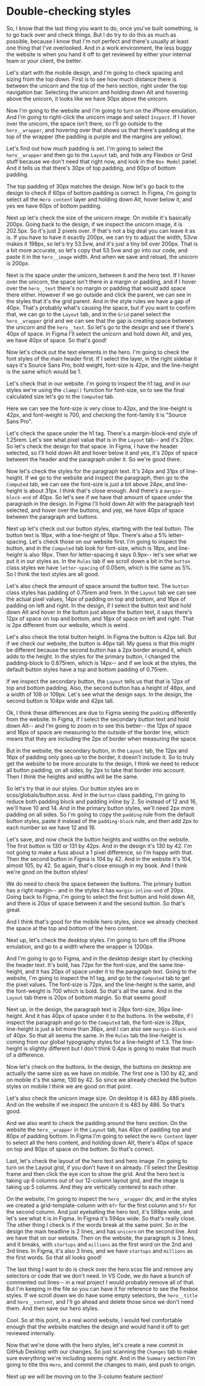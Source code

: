 # Double-checking styles

So, I know that the last thing you want to do, once you've built something, is to go back over and check things. But I do try to do this as much as possible, because I know that I'm not perfect and there's usually at least one thing that I've overlooked. And in a work environment, the less buggy the website is when you hand it off to get reviewed by either your internal team or your client, the better.

Let's start with the mobile design, and I'm going to check spacing and sizing from the top down. First is to see how much distance there is between the unicorn and the top of the hero section, right under the top navigation bar. Selecting the unicorn and holding down Alt and hovering above the unicorn, it looks like we have 30px above the unicorn.

Now I'm going to the website and I'm going to turn on the iPhone emulation. And I'm going to right-click the unicorn image and select `Inspect`. If I hover over the unicorn, the space isn't there, so I'll go outside to the `hero__wrapper`, and hovering over that shows us that there's padding at the top of the wrapper (the padding is purple and the margins are yellow).

Let's find out how much padding is set. I'm going to select the `hero__wrapper` and then go to the `Layout` tab, and hide any Flexbox or Grid stuff because we don't need that right now, and look in the `Box Model` panel. And it tells us that there's 30px of top padding, and 60px of bottom padding.

The top padding of 30px matches the design. Now let's go back to the design to check if 60px of bottom padding is correct. In Figma, I'm going to select all the `Hero content` layer and holding down Alt, hover below it, and yes we have 60px of bottom padding.

Next up let's check the size of the unicorn image. On mobile it's basically 200px. Going back to the design, if we inspect the unicorn image, it is 202.5px. So it's just 2 pixels over. If that's not a big deal you can leave it as is. If you have to have it exactly 200px, we can try to adjust the width, 53vw makes it 198px, so let's try 53.5vw, and it's just a tiny bit over 200px. That is a bit more accurate, so let's copy that 53.5vw and go into our code, and paste it in the `hero__image` width. And when we save and reload, the unicorn is 200px.

Next is the space under the unicorn, between it and the hero text. If I hover over the unicorn, the space isn't there in a margin or padding, and if I hover over the `hero__text` there's no margin or padding that would add space there either. However if we go outside and click the parent, we can see in the styles that it's the grid parent. And in the style rules we have a gap of 40px. That's probably what's causing the space, but if you want to confirm that, we can go to the `Layout` tab, and in the `Grid` panel select the `hero__wrapper` grid and we can see that the gap is creating space between the unicorn and the `hero__text`. So let's go to the design and see if there's 40px of space. In Figma I'll select the unicorn and hold down Alt, and yes, we have 40px of space. So that's good!

Now let's check out the text elements in the hero. I'm going to check the font styles of the main header first. If I select the layer, in the right sidebar it says it's Source Sans Pro, bold weight, font-size is 42px, and the line-height is the same which would be 1.

Let's check that in our website. I'm going to inspect the h1 tag, and in our styles we're using the `clamp()` function for font-size, so to see the final calculated size let's go to the `Computed` tab.

Here we can see the font-size is very close to 42px, and the line-height is 42px, and font-weight is 700, and checking the font-family it is "Source Sans Pro".

Let's check the space under the h1 tag. There's a margin-block-end style of 1.25rem. Let's see what pixel value that is in the `Layout` tab-- and it's 20px. So let's check the design for that space. In Figma, I have the header selected, so I'll hold down Alt and hover below it and yes, it's 20px of space between the header and the paragraph under it. So we're good there.

Now let's check the styles for the paragraph text. It's 24px and 31px of line-height. If we go to the website and inspect the paragraph, then go to the `Computed` tab, we can see the font-size is just a bit above 24px, and line-height is about 31px. I think that's close enough. And there's a `margin-block-end` of 40px. So let's see if we have that amount of space under the paragraph in the design. In Figma I'll hold down Alt with the paragraph text selected, and hover over the buttons, and yep, we have 40px of space between the paragraph and buttons.

Next up let's check out our button styles, starting with the teal button. The button text is 18px, with a line-height of 18px. There's also a 5% letter-spacing. Let's check those on our website first. I'm going to inspect the button, and in the `Computed` tab look for font-size, which is 18px, and line-height is also 18px. Then for letter-spacing it says 0.9px-- let's see what we put it in our styles as. In the `Rules` tab if we scroll down a bit in the `button` class styles we have `letter-spacing` of 0.05em, which is the same as 5%. So I think the text styles are all good.

Let's also check the amount of space around the button text. The `button` class styles has padding of 0.75rem and 1rem. In the `Layout` tab we can see the actual pixel values, 14px of padding on top and bottom, and 16px of padding on left and right. In the design, if I select the button text and hold down Alt and hover in the button just above the button text, it says there's 12px of space on top and bottom, and 16px of space on left and right. That is 2px different from our website, which is weird.

Let's also check the total button height. In Figma the button is 42px tall. But if we check our website, the button is 46px tall. My guess is that this might be different because the second button has a 2px border around it, which adds to the height. In the styles for the primary button, I changed the padding-block to 0.875rem, which is 14px-- and if we look at the styles, the default button styles have a top and bottom padding of 0.75rem.

If we inspect the secondary button, the `Layout` tells us that that is 12px of top and bottom padding. Also, the second button has a height of 46px, and a width of 108 or 109px. Let's see what the design says. In the design, the second button is 104px wide and 42px tall.

Ok, I think these differences are due to Figma seeing the `padding` differently from the website. In Figma, if I select the secondary button text and hold down Alt-- and I'm going to zoom in to see this better-- the 12px of space and 16px of space are measuring to the outside of the border line, which means that they are including the 2px of border when measuring the space.

But in the website, the secondary button, in the `Layout` tab, the 12px and 16px of padding only goes up to the border, it doesn't include it. So to truly get the website to be more accurate to the design, I think we need to reduce all button padding, on all sides, by 2px to take that border into account. Then I think the heights and widths will be the same.

So let's try that in our styles. Our button styles are in scss/globals/button.scss. And in the `button` class padding, I'm going to reduce both padding block and padding inline by 2. So instead of 12 and 16, we'll have 10 and 14. And in the primary button styles, we'll need 2px more padding on all sides. So I'm going to copy the `padding` rule from the default button styles, paste it instead of the `padding-block` rule, and then add 2px to each number so we have 12 and 16.

Let's save, and now check the button heights and widths on the website. The first button is 130 or 131 by 42px. And in the design it's 130 by 42. I'm not going to make a fuss about a 1 pixel difference, so I'm happy with that. Then the second button in Figma is 104 by 42. And in the website it's 104, almost 105, by 42. So again, that's close enough in my book. And I think we're good on the button styles!

We do need to check the space between the buttons. The primary button has a right margin-- and in the styles it has `margin-inline-end` of 20px. Going back to Figma, I'm going to select the first button and hold down Alt, and there is 20px of space between it and the second button. So that's great.

And I think that's good for the mobile hero styles, since we already checked the space at the top and bottom of the hero content.

Next up, let's check the desktop styles. I'm going to turn off the iPhone emulation, and go to a width where the wrapper is 1200px.

And I'm going to go to Figma, and in the desktop design start by checking the header text. It's bold, has 72px for the font-size, and the same line-height, and it has 20px of space under it to the paragraph text. Going to the website, I'm going to inspect the h1 tag, and go to the `Computed` tab to get the pixel values. The font-size is 72px, and the line-height is the same, and the font-weight is 700 which is bold. So that's all the same. And in the `Layout` tab there is 20px of bottom margin. So that seems good!

Next up, in the design, the paragraph text is 28px font-size, 36px line-height. And it has 40px of space under it to the buttons. In the website, if I inspect the paragraph and go to the `Computed` tab, the font-size is 28px, line-height is just a bit more than 36px, and I can also see `margin-block-end` of 40px. So that all seems the same. In the `Rules` tab the line-height is coming from our global typography styles for a line-height of 1.3. The line-height is slightly different but I don't think 0.4px is going to make that much of a difference.

Now let's check on the buttons. In the design, the buttons on desktop are actually the same size as we have on mobile. The first one is 130 by 42, and on mobile it's the same, 130 by 42. So since we already checked the button styles on mobile I think we are good on that point.

Let's also check the unicorn image size. On desktop it is 483 by 486 pixels. And on the website if we inspect the unicorn it is 483 by 486. So that's good.

And we also want to check the padding around the hero section. On the website the `hero__wrapper` in the `Layout` tab, has 40px of padding top and 80px of padding bottom. In Figma I'm going to select the `Hero Content` layer to select all the hero content, and holding down Alt, there's 40px of space on top and 80px of space on the bottom. So that's correct.

Last, let's check the layout of the hero text and hero image. I'm going to turn on the Layout grid, if you don't have it on already. I'll select the Desktop frame and then click the eye icon to show the grid. And the hero text is taking up 6 columns out of our 12-column layout grid, and the image is taking up 5 columns. And they are vertically centered to each other.

On the website, I'm going to inspect the `hero__wrapper` div, and in the styles we created a grid-template-column with `6fr` for the first column and `5fr` for the second column. And just eyeballing the hero text, it's 589px wide, and let's see what it is in Figma. In Figma it's 594px wide. So that's really close. The other thing I check is if the words break at the same point. So in the design the main headline is 2 lines, and has `unicorn` on the second line. And we have that on our website. Then on the website, the paragraph is 3 lines, and it breaks, with `startups` and `millions` as the first word on the 2nd and 3rd lines. In Figma, it's also 3 lines, and we have `startups` and `millions` as the first words. So that all looks good!

The last thing I want to do is check over the hero.scss file and remove any selectors or code that we don't need. In VS Code, we do have a bunch of commented out lines-- in a real project I would probably remove all of that. But I'm keeping in the file so you can have it for reference to see the flexbox styles. If we scroll down we do have some empty selectors, the `hero__title` and `hero__content`, and I'll go ahead and delete those since we don't need them. And then save our hero styles.

Cool. So at this point, in a real world website, I would feel comfortable enough that the website matches the design and would hand it off to get reviewed internally.

Now that we're done with the hero styles, let's create a new commit in GitHub Desktop with our changes. So just scanning the `Changes` tab to make sure everything we're including seems right. And in the `Summary` section I'm going to title this `Hero`, and commit the changes to main, and push to origin.

Next up we will be moving on to the 3-column feature section!
